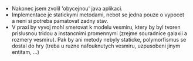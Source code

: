  - Nakonec jsem zvolil 'obycejnou' java aplikaci.
 - Implementace je statickymi metodami, nebot se jedna pouze o vypocet a neni si potreba pamatovat zadny stav.
 - V praxi by vyvoj mohl smerovat k modelu vesmiru, ktery by byl tvoren prislusnou tridou a instancnimi promennymi (zrejme souradnice galaxii a rozmery vesmiru). Pak by ani metody nebyly staticke, polymorfismus se dostal do hry (treba u ruzne nafouknutych vesmiru, uzpusobeni jinym entitam, ...)
